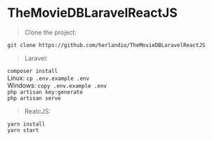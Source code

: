 # TheMovieDBLaravelReactJS

> Clone the project: <br>

`git clone https://github.com/herlandio/TheMovieDBLaravelReactJS`

> Laravel: <br>

`composer install` <br>
Linux: `cp .env.example .env` <br>
Windows: `copy .env.example .env` <br>
`php artisan key:generate` <br>
`php artisan serve` <br>

> ReatcJS: <br>

`yarn install` <br>
`yarn start` <br>
